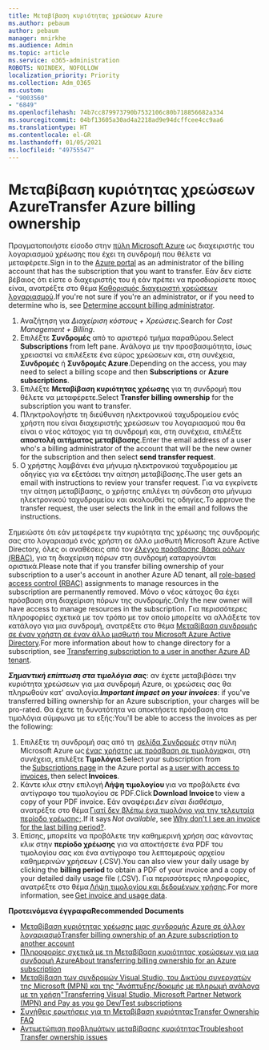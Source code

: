 ```yaml
---
title: Μεταβίβαση κυριότητας χρεώσεων Azure
ms.author: pebaum
author: pebaum
manager: mnirkhe
ms.audience: Admin
ms.topic: article
ms.service: o365-administration
ROBOTS: NOINDEX, NOFOLLOW
localization_priority: Priority
ms.collection: Adm_O365
ms.custom:
- "9003560"
- "6849"
ms.openlocfilehash: 74b7cc879973790b7532106c80b718856682a334
ms.sourcegitcommit: 04bf13605a30ad4a2218ad9e94dcffcee4cc9aa6
ms.translationtype: HT
ms.contentlocale: el-GR
ms.lasthandoff: 01/05/2021
ms.locfileid: "49755547"
---
```

# <a name="transfer-azure-billing-ownership"></a><span data-ttu-id="53a2a-102">Μεταβίβαση κυριότητας χρεώσεων Azure</span><span class="sxs-lookup"><span data-stu-id="53a2a-102">Transfer Azure billing ownership</span></span>

<span data-ttu-id="53a2a-103">Πραγματοποιήστε είσοδο στην [πύλη Microsoft Azure](https://portal.azure.com/) ως διαχειριστής του λογαριασμού χρέωσης που έχει τη συνδρομή που θέλετε να μεταφέρετε.</span><span class="sxs-lookup"><span data-stu-id="53a2a-103">Sign in to the [Azure portal](https://portal.azure.com/) as an administrator of the billing account that has the subscription that you want to transfer.</span></span> <span data-ttu-id="53a2a-104">Εάν δεν είστε βέβαιος ότι είστε ο διαχειριστής του ή εάν πρέπει να προσδιορίσετε ποιος είναι, ανατρέξτε στο θέμα [ Καθορισμός διαχειριστή χρεώσεων λογαριασμού](https://docs.microsoft.com/azure/cost-management-billing/understand/subscription-transfer#whoisaa).</span><span class="sxs-lookup"><span data-stu-id="53a2a-104">If you're not sure if you're an administrator, or if you need to determine who is, see [Determine account billing administrator](https://docs.microsoft.com/azure/cost-management-billing/understand/subscription-transfer#whoisaa).</span></span>

1. <span data-ttu-id="53a2a-105">Αναζήτηση για _Διαχείριση κόστους + Χρεώσεις_.</span><span class="sxs-lookup"><span data-stu-id="53a2a-105">Search for _Cost Management + Billing_.</span></span>
1. <span data-ttu-id="53a2a-106">Επιλέξτε **Συνδρομές** από το αριστερό τμήμα παραθύρου.</span><span class="sxs-lookup"><span data-stu-id="53a2a-106">Select **Subscriptions** from left pane.</span></span> <span data-ttu-id="53a2a-107">Ανάλογα με την προσβασιμότητα, ίσως χρειαστεί να επιλέξετε ένα εύρος χρεώσεων και, στη συνέχεια, **Συνδρομές** ή **Συνδρομές Azure**.</span><span class="sxs-lookup"><span data-stu-id="53a2a-107">Depending on the access, you may need to select a billing scope and then **Subscriptions** or **Azure subscriptions**.</span></span>
1. <span data-ttu-id="53a2a-108">Επιλέξτε **Μεταβίβαση κυριότητας χρέωσης** για τη συνδρομή που θέλετε να μεταφέρετε.</span><span class="sxs-lookup"><span data-stu-id="53a2a-108">Select **Transfer billing ownership** for the subscription you want to transfer.</span></span>
1. <span data-ttu-id="53a2a-109">Πληκτρολογήστε τη διεύθυνση ηλεκτρονικού ταχυδρομείου ενός χρήστη που είναι διαχειριστής χρεώσεων του λογαριασμού που θα είναι ο νέος κάτοχος για τη συνδρομή και, στη συνέχεια, επιλέξτε **αποστολή αιτήματος μεταβίβασης**.</span><span class="sxs-lookup"><span data-stu-id="53a2a-109">Enter the email address of a user who's a billing administrator of the account that will be the new owner for the subscription and then select **send transfer request**.</span></span>
1. <span data-ttu-id="53a2a-110">Ο χρήστης λαμβάνει ένα μήνυμα ηλεκτρονικού ταχυδρομείου με οδηγίες για να εξετάσει την αίτηση μεταβίβασης.</span><span class="sxs-lookup"><span data-stu-id="53a2a-110">The user gets an email with instructions to review your transfer request.</span></span> <span data-ttu-id="53a2a-111">Για να εγκρίνετε την αίτηση μεταβίβασης, ο χρήστης επιλέγει τη σύνδεση στο μήνυμα ηλεκτρονικού ταχυδρομείου και ακολουθεί τις οδηγίες.</span><span class="sxs-lookup"><span data-stu-id="53a2a-111">To approve the transfer request, the user selects the link in the email and follows the instructions.</span></span>

<span data-ttu-id="53a2a-112">Σημειώστε ότι εάν μεταφέρετε την κυριότητα της χρέωσης της συνδρομής σας στο λογαριασμό ενός χρήστη σε άλλο μισθωτή Microsoft Azure Active Directory, όλες οι αναθέσεις από τον [έλεγχο πρόσβασης βάσει ρόλων (RBAC)](https://docs.microsoft.com/azure/role-based-access-control/overview?WT.mc_id=Portal-Microsoft_Azure_Support), για τη διαχείριση πόρων στη συνδρομή καταργούνται οριστικά.</span><span class="sxs-lookup"><span data-stu-id="53a2a-112">Please note that if you transfer billing ownership of your subscription to a user's account in another Azure AD tenant, all [role-based access control (RBAC)](https://docs.microsoft.com/azure/role-based-access-control/overview?WT.mc_id=Portal-Microsoft_Azure_Support) assignments to manage resources in the subscription are permanently removed.</span></span> <span data-ttu-id="53a2a-113">Μόνο ο νέος κάτοχος θα έχει πρόσβαση στη διαχείριση πόρων της συνδρομής.</span><span class="sxs-lookup"><span data-stu-id="53a2a-113">Only the new owner will have access to manage resources in the subscription.</span></span> <span data-ttu-id="53a2a-114">Για περισσότερες πληροφορίες σχετικά με τον τρόπο με τον οποίο μπορείτε να αλλάξετε τον κατάλογο για μια συνδρομή, ανατρέξτε στο θέμα [Μεταβίβαση συνδρομής σε έναν χρήστη σε έναν άλλο μισθωτή του Microsoft Azure Active Directory](https://docs.microsoft.com/azure/active-directory/managed-identities-azure-resources/known-issues?WT.mc_id=Portal-Microsoft_Azure_Support).</span><span class="sxs-lookup"><span data-stu-id="53a2a-114">For more information about how to change directory for a subscription, see [Transferring subscription to a user in another Azure AD tenant](https://docs.microsoft.com/azure/active-directory/managed-identities-azure-resources/known-issues?WT.mc_id=Portal-Microsoft_Azure_Support).</span></span>

<span data-ttu-id="53a2a-115">_**Σημαντική επίπτωση στα τιμολόγια σας**_: αν έχετε μεταβιβάσει την κυριότητα χρεώσεων για μια συνδρομή Azure, οι χρεώσεις σας θα πληρωθούν κατ' αναλογία.</span><span class="sxs-lookup"><span data-stu-id="53a2a-115">_**Important impact on your invoices**_: if you've transferred billing ownership for an Azure subscription, your charges will be pro-rated.</span></span> <span data-ttu-id="53a2a-116">Θα έχετε τη δυνατότητα να αποκτήσετε πρόσβαση στα τιμολόγια σύμφωνα με τα εξής:</span><span class="sxs-lookup"><span data-stu-id="53a2a-116">You'll be able to access the invoices as per the following:</span></span>  

1. <span data-ttu-id="53a2a-117">Επιλέξτε τη συνδρομή σας από τη  [σελίδα Συνδρομές](https://portal.azure.com/#blade/Microsoft_Azure_Billing/SubscriptionsBlade) στην πύλη Microsoft Azure ως [ένας χρήστης με πρόσβαση σε τιμολόγια](https://docs.microsoft.com/azure/cost-management-billing/manage/manage-billing-access?WT.mc_id=Portal-Microsoft_Azure_Support)και, στη συνέχεια, επιλέξτε **Τιμολόγια**.</span><span class="sxs-lookup"><span data-stu-id="53a2a-117">Select your subscription from the [Subscriptions page](https://portal.azure.com/#blade/Microsoft_Azure_Billing/SubscriptionsBlade) in the Azure portal as [a user with access to invoices](https://docs.microsoft.com/azure/cost-management-billing/manage/manage-billing-access?WT.mc_id=Portal-Microsoft_Azure_Support), then select **Invoices**.</span></span>
1. <span data-ttu-id="53a2a-118">Κάντε κλικ στην επιλογή **Λήψη τιμολογίου** για να προβάλετε ένα αντίγραφο του τιμολογίου σε PDF.</span><span class="sxs-lookup"><span data-stu-id="53a2a-118">Click **Download Invoice** to view a copy of your PDF invoice.</span></span> <span data-ttu-id="53a2a-119">Εάν αναφέρει _Δεν είναι διαθέσιμο_, ανατρέξτε στο θέμα [Γιατί δεν βλέπω ένα τιμολόγιο για την τελευταία περίοδο χρέωσης;](https://docs.microsoft.com/azure/cost-management-billing/manage/download-azure-invoice-daily-usage-date?WT.mc_id=Portal-Microsoft_Azure_Support#noinvoice).</span><span class="sxs-lookup"><span data-stu-id="53a2a-119">If it says _Not available_, see [Why don't I see an invoice for the last billing period?](https://docs.microsoft.com/azure/cost-management-billing/manage/download-azure-invoice-daily-usage-date?WT.mc_id=Portal-Microsoft_Azure_Support#noinvoice).</span></span>
1. <span data-ttu-id="53a2a-120">Επίσης, μπορείτε να προβάλετε την καθημερινή χρήση σας κάνοντας κλικ στην **περίοδο χρέωσης** για να αποκτήσετε ένα PDF του τιμολογίου σας και ένα αντίγραφο του λεπτομερούς αρχείου καθημερινών χρήσεων (.CSV).</span><span class="sxs-lookup"><span data-stu-id="53a2a-120">You can also view your daily usage by clicking the **billing period** to obtain a PDF of your invoice and a copy of your detailed daily usage file (.CSV).</span></span> <span data-ttu-id="53a2a-121">Για περισσότερες πληροφορίες, ανατρέξτε στο θέμα [Λήψη τιμολογίου και δεδομένων χρήσης](https://docs.microsoft.com/azure/cost-management-billing/manage/download-azure-invoice-daily-usage-date?WT.mc_id=Portal-Microsoft_Azure_Support).</span><span class="sxs-lookup"><span data-stu-id="53a2a-121">For more information, see [Get invoice and usage data](https://docs.microsoft.com/azure/cost-management-billing/manage/download-azure-invoice-daily-usage-date?WT.mc_id=Portal-Microsoft_Azure_Support).</span></span>

<span data-ttu-id="53a2a-122">**Προτεινόμενα έγγραφα**</span><span class="sxs-lookup"><span data-stu-id="53a2a-122">**Recommended Documents**</span></span>

- [<span data-ttu-id="53a2a-123">Μεταβίβαση κυριότητας χρέωσης μιας συνδρομής Azure σε άλλον λογαριασμό</span><span class="sxs-lookup"><span data-stu-id="53a2a-123">Transfer billing ownership of an Azure subscription to another account</span></span>](https://docs.microsoft.com/azure/cost-management-billing/manage/billing-subscription-transfer)
- [<span data-ttu-id="53a2a-124">Πληροφορίες σχετικά με τη Μεταβίβαση κυριότητας χρεώσεων για μια συνδρομή Azure</span><span class="sxs-lookup"><span data-stu-id="53a2a-124">About transferring billing ownership for an Azure subscription</span></span>](https://docs.microsoft.com//azure/cost-management-billing/understand/subscription-transfer)
- [<span data-ttu-id="53a2a-125">Μεταβίβαση των συνδρομών Visual Studio, του Δικτύου συνεργατών της Microsoft (MPN) και της "Ανάπτυξης/δοκιμής με πληρωμή ανάλογα με τη χρήση"</span><span class="sxs-lookup"><span data-stu-id="53a2a-125">Transferring Visual Studio, Microsoft Partner Network (MPN) and Pay as you go Dev/Test subscriptions</span></span>](https://docs.microsoft.com/azure/billing/billing-subscription-transfer?WT.mc_id=Portal-Microsoft_Azure_Support#transferring-visual-studio-microsoft-partner-network-mpn-and-pay-as-you-go-devtest-subscriptions)
- [<span data-ttu-id="53a2a-126">Συνήθεις ερωτήσεις για τη Μεταβίβαση κυριότητας</span><span class="sxs-lookup"><span data-stu-id="53a2a-126">Transfer Ownership FAQ</span></span>](https://docs.microsoft.com/azure/billing/billing-subscription-transfer?WT.mc_id=Portal-Microsoft_Azure_Support#frequently-asked-questions-faq-for-senders)
- [<span data-ttu-id="53a2a-127">Αντιμετώπιση προβλημάτων μεταβίβασης κυριότητας</span><span class="sxs-lookup"><span data-stu-id="53a2a-127">Troubleshoot Transfer ownership issues</span></span>](https://docs.microsoft.com/azure/billing/billing-subscription-transfer?WT.mc_id=Portal-Microsoft_Azure_Support#troubleshooting)
